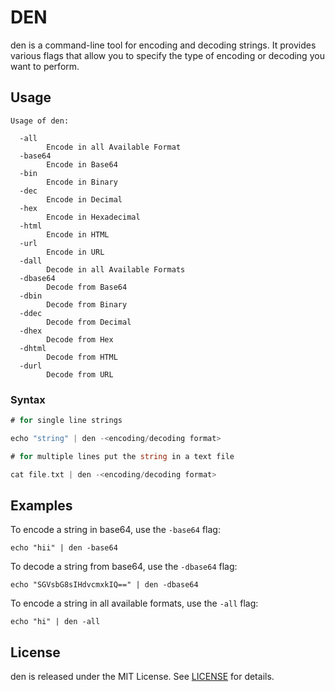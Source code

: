 # DEN 

den is a command-line tool for encoding and decoding strings. It provides various flags that allow you to specify the type of encoding or decoding you want to perform. 

## Usage

```
Usage of den:

  -all
        Encode in all Available Format
  -base64
        Encode in Base64
  -bin
        Encode in Binary
  -dec
        Encode in Decimal
  -hex
        Encode in Hexadecimal
  -html
        Encode in HTML
  -url
        Encode in URL
  -dall
        Decode in all Available Formats
  -dbase64
        Decode from Base64
  -dbin
        Decode from Binary
  -ddec
        Decode from Decimal
  -dhex
        Decode from Hex
  -dhtml
        Decode from HTML
  -durl
        Decode from URL
```

### Syntax

```go
# for single line strings

echo "string" | den -<encoding/decoding format>

# for multiple lines put the string in a text file

cat file.txt | den -<encoding/decoding format>
```

## Examples

To encode a string in base64, use the `-base64` flag:

```
echo "hii" | den -base64
```

To decode a string from base64, use the `-dbase64` flag:

```
echo "SGVsbG8sIHdvcmxkIQ==" | den -dbase64
```

To encode a string in all available formats, use the `-all` flag:

```
echo "hi" | den -all
```

## License

den is released under the MIT License. See [LICENSE](https://raw.githubusercontent.com/zerodayrat/den/main/LICENSE) for details.
